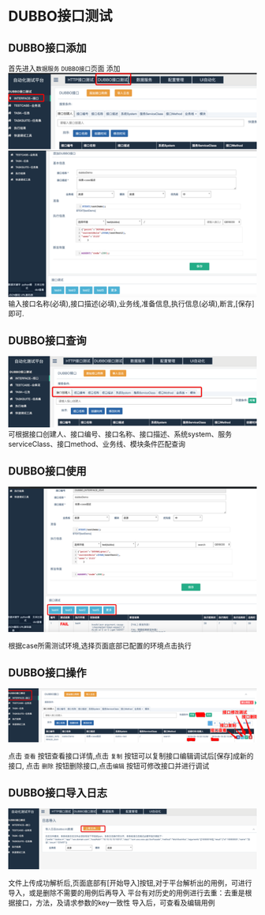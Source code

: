 # DUBBO接口测试


## DUBBO接口添加
首先进入```数据服务``` ```DUBBO接口```页面 添加
![图片](/image/接口测试平台DUBBO接口添加.png)
![图片](/image/接口测试平台DUBBO接口添加case.png)
输入接口名称(必填),接口描述(必填),业务线,准备信息,执行信息(必填),断言,[保存]即可.

## DUBBO接口查询

![图片](/image/接口测试平台DUBBO接口查询.png)
可根据接口创建人、接口编号、接口名称、接口描述、系统system、服务serviceClass、接口method、业务线、模块条件匹配查询

## DUBBO接口使用

![图片](/image/接口测试平台DUBBO接口使用.png)

根据case所需测试环境,选择页面底部已配置的环境点击执行

## DUBBO接口操作

![图片](/image/接口测试平台DUBBO接口操作.png)

点击 ```查看``` 按钮查看接口详情,点击 ```复制``` 按钮可以复制接口编辑调试后[保存]成新的接口,
点击 ```删除``` 按钮删除接口,点击```编辑``` 按钮可修改接口并进行调试

## DUBBO接口导入日志

![图片](/image/接口测试平台DUBBO接口导入日志.png)

文件上传成功解析后,页面底部有[开始导入]按钮,对于平台解析出的用例，可进行导入，或是删除不需要的用例后再导入
平台有对历史的用例进行去重：去重是根据接口，方法，及请求参数的key一致性
导入后，可查看及编辑用例


